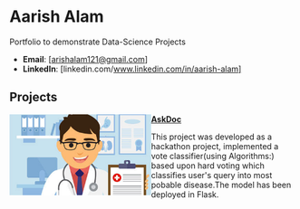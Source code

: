 # Aarish Alam
Portfolio to demonstrate Data-Science Projects

- **Email**: [arishalam121@gmail.com]
- **LinkedIn**: [linkedin.com/www.linkedin.com/in/aarish-alam]

## Projects

<img align='left' width="250" hieght="150" src="https://github.com/RheagalFire/Images/blob/main/doctor-clinic.jpg"> **[AskDoc](https://github.com/noobknights/askdoc)**

This project was developed as a hackathon project, implemented a vote classifier(using Algorithms:) based upon hard voting which classifies user's query into most pobable disease.The model has been deployed in Flask.
#
